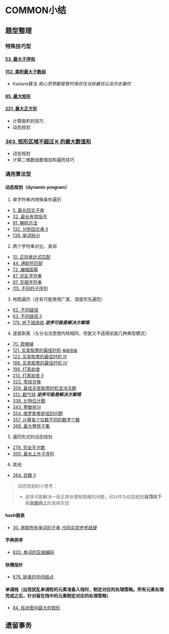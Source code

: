 # COMMON小结

## 题型整理
### 特殊技巧型
#### [53. 最大子序和](https://leetcode-cn.com/problems/maximum-subarray/)
#### [152. 乘积最大子数组](https://leetcode-cn.com/problems/maximum-product-subarray/)
- Kadane算法
*核心思想都是暂时保存住当前最优以及历史最优*

#### [85. 最大矩形](https://leetcode-cn.com/problems/maximal-rectangle/submissions/)
#### [221. 最大正方形](https://leetcode-cn.com/problems/maximal-square/)
- 计算面积的技巧
- 动态规划

### [363. 矩形区域不超过 K 的最大数值和](https://leetcode-cn.com/problems/max-sum-of-rectangle-no-larger-than-k/)
- 动态规划
- 计算二维数组数值加和遍历技巧

### 通用算法型
#### 动态规划（dynamic program）

1.  单字符串内特殊条件遍历
- [5. 最长回文子串](https://leetcode-cn.com/problems/longest-palindromic-substring/)
- [32. 最长有效括号](https://leetcode-cn.com/problems/longest-valid-parentheses/)
- [91. 解码方法](https://leetcode-cn.com/problems/decode-ways/)
- [132. 分割回文串 II](https://leetcode-cn.com/problems/palindrome-partitioning-ii/)
- [139. 单词拆分](https://leetcode-cn.com/problems/word-break/)

2.  两个字符串对比、查询
- [10. 正则表达式匹配](https://leetcode-cn.com/problems/regular-expression-matching/)
- [44. 通配符匹配](https://leetcode-cn.com/problems/wildcard-matching/)
- [72. 编辑距离](https://leetcode-cn.com/problems/edit-distance/)
- [87. 扰乱字符串](https://leetcode-cn.com/problems/scramble-string/)
- [97. 交错字符串](https://leetcode-cn.com/problems/interleaving-string/)
- [115. 不同的子序列](https://leetcode-cn.com/problems/distinct-subsequences/)

3. 地图遍历（还有可能使用广度、深度优先遍历）
- [62. 不同路径](https://leetcode-cn.com/problems/unique-paths/)
- [63. 不同路径 II](https://leetcode-cn.com/problems/unique-paths-ii/)
- [174. 地下城游戏](https://leetcode-cn.com/problems/dungeon-game/) ***逆序可能是解决方案哦***

4. 逐层剥离（与分治法思想内核相同，但是又不适用前面几种典型模式）
- [70. 爬楼梯](https://leetcode-cn.com/problems/climbing-stairs/)
- [121. 买卖股票的最佳时机](https://leetcode-cn.com/problems/best-time-to-buy-and-sell-stock/) [`解题思路`](0121/0121.md)
- [123. 买卖股票的最佳时机 III](https://leetcode-cn.com/problems/best-time-to-buy-and-sell-stock-iii/)
- [188. 买卖股票的最佳时机 IV](https://leetcode-cn.com/problems/best-time-to-buy-and-sell-stock-iv/)
- [198. 打家劫舍](https://leetcode-cn.com/problems/house-robber/)
- [213. 打家劫舍 II](https://leetcode-cn.com/problems/house-robber-ii/)
- [322. 零钱兑换](https://leetcode-cn.com/problems/coin-change/)
- [309. 最佳买卖股票时机含冷冻期](https://leetcode-cn.com/problems/best-time-to-buy-and-sell-stock-with-cooldown/)
- [312. 戳气球](https://leetcode-cn.com/problems/burst-balloons/) ***逆序可能是解决方案哦***
- [338. 比特位计数](https://leetcode-cn.com/problems/counting-bits/)
- [343. 整数拆分](https://leetcode-cn.com/problems/integer-break/)
- [354. 俄罗斯套娃信封问题](https://leetcode-cn.com/problems/russian-doll-envelopes/)
- [357. 计算各个位数不同的数字个数](https://leetcode-cn.com/problems/count-numbers-with-unique-digits/)
- [368. 最大整除子集](https://leetcode-cn.com/problems/largest-divisible-subset/)

5. 遍历形式的动态规划
- [279. 完全平方数](https://leetcode-cn.com/problems/perfect-squares/)
- [300. 最长上升子序列](https://leetcode-cn.com/problems/longest-increasing-subsequence/)

6. 其他
- [264. 丑数 II](https://leetcode-cn.com/problems/ugly-number-ii/)

>动态规划的小思考：
>- 逆序可能解决一些正序处理有困难的问题，可以作为动态规划**自顶向下**和**自底向上**的具体实现

#### hash链表
- [30. 串联所有单词的子串](https://leetcode-cn.com/problems/substring-with-concatenation-of-all-words/) [*代码实现参考链接*](0030/0030.c)

#### 字典排序
- [820. 单词的压缩编码](https://leetcode-cn.com/problems/short-encoding-of-words/)

#### 快慢指针
- [876. 链表的中间结点](https://leetcode-cn.com/problems/middle-of-the-linked-list/)

#### 单调栈（出现扰乱单调性的元素准备入栈时，制定对应的处理策略。所有元素处理完成之后，针对留在栈中的元素制定对应的处理策略）
- [84. 柱状图中最大的矩形](https://leetcode-cn.com/problems/largest-rectangle-in-histogram/)

## 遗留事务
